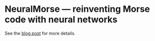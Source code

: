 # NeuralMorse — reinventing Morse code with neural networks

See the [blog post](https://blog.octanove.org/neuralmorse/) for more details.
